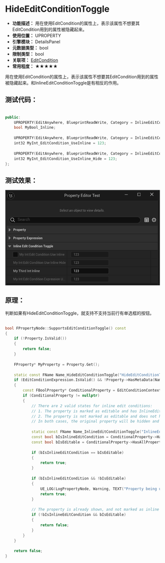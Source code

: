 ﻿# HideEditConditionToggle

- **功能描述：** 用在使用EditCondition的属性上，表示该属性不想要其EditCondition用到的属性被隐藏起来。
- **使用位置：** UPROPERTY
- **引擎模块：** DetailsPanel
- **元数据类型：** bool
- **限制类型：** bool
- **关联项：** [EditCondition](../EditCondition/EditCondition.md)
- **常用程度：** ★★★★★

用在使用EditCondition的属性上，表示该属性不想要其EditCondition用到的属性被隐藏起来。和InlineEditConditionToggle是有相反的作用。

## 测试代码：

```cpp

public:
	UPROPERTY(EditAnywhere, BlueprintReadWrite, Category = InlineEditConditionToggle, meta = (InlineEditConditionToggle))
	bool MyBool_Inline;

	UPROPERTY(EditAnywhere, BlueprintReadWrite, Category = InlineEditConditionToggle, meta = (EditCondition = "MyBool_Inline"))
	int32 MyInt_EditCondition_UseInline = 123;

	UPROPERTY(EditAnywhere, BlueprintReadWrite, Category = InlineEditConditionToggle, meta = (HideEditConditionToggle,EditCondition = "MyBool_Inline"))
	int32 MyInt_EditCondition_UseInline_Hide = 123;
};
```

## 测试效果：

![HideEditConditionToggle](HideEditConditionToggle.gif)

## 原理：

判断如果有HideEditConditionToggle，就支持不支持当前行有单选框的按钮。

```cpp

bool FPropertyNode::SupportsEditConditionToggle() const
{
	if (!Property.IsValid())
	{
		return false;
	}

	FProperty* MyProperty = Property.Get();

	static const FName Name_HideEditConditionToggle("HideEditConditionToggle");
	if (EditConditionExpression.IsValid() && !Property->HasMetaData(Name_HideEditConditionToggle))
	{
		const FBoolProperty* ConditionalProperty = EditConditionContext->GetSingleBoolProperty(EditConditionExpression);
		if (ConditionalProperty != nullptr)
		{
			// There are 2 valid states for inline edit conditions:
			// 1. The property is marked as editable and has InlineEditConditionToggle set.
			// 2. The property is not marked as editable and does not have InlineEditConditionToggle set.
			// In both cases, the original property will be hidden and only show up as a toggle.

			static const FName Name_InlineEditConditionToggle("InlineEditConditionToggle");
			const bool bIsInlineEditCondition = ConditionalProperty->HasMetaData(Name_InlineEditConditionToggle);
			const bool bIsEditable = ConditionalProperty->HasAllPropertyFlags(CPF_Edit);

			if (bIsInlineEditCondition == bIsEditable)
			{
				return true;
			}

			if (bIsInlineEditCondition && !bIsEditable)
			{
				UE_LOG(LogPropertyNode, Warning, TEXT("Property being used as inline edit condition is not editable, but has redundant InlineEditConditionToggle flag. Field \"%s\" in class \"%s\"."), *ConditionalProperty->GetNameCPP(), *Property->GetOwnerStruct()->GetName());
				return true;
			}

			// The property is already shown, and not marked as inline edit condition.
			if (!bIsInlineEditCondition && bIsEditable)
			{
				return false;
			}
		}
	}

	return false;
}
```